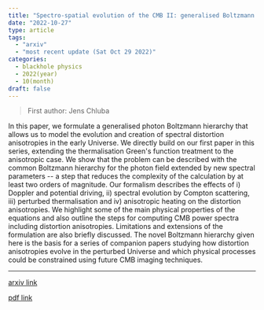 ```yaml
---
title: "Spectro-spatial evolution of the CMB II: generalised Boltzmann hierarchy"
date: "2022-10-27"
type: article
tags:
  - "arxiv"
  - "most recent update (Sat Oct 29 2022)"
categories:
  - blackhole physics
  - 2022(year)
  - 10(month)
draft: false
---
```


> First author: Jens Chluba

 In this paper, we formulate a generalised photon Boltzmann hierarchy that
allows us to model the evolution and creation of spectral distortion
anisotropies in the early Universe. We directly build on our first paper in
this series, extending the thermalisation Green's function treatment to the
anisotropic case. We show that the problem can be described with the common
Boltzmann hierarchy for the photon field extended by new spectral parameters --
a step that reduces the complexity of the calculation by at least two orders of
magnitude. Our formalism describes the effects of i) Doppler and potential
driving, ii) spectral evolution by Compton scattering, iii) perturbed
thermalisation and iv) anisotropic heating on the distortion anisotropies. We
highlight some of the main physical properties of the equations and also
outline the steps for computing CMB power spectra including distortion
anisotropies. Limitations and extensions of the formulation are also briefly
discussed. The novel Boltzmann hierarchy given here is the basis for a series
of companion papers studying how distortion anisotropies evolve in the
perturbed Universe and which physical processes could be constrained using
future CMB imaging techniques.

---
[arxiv link](http://arxiv.org/abs/2210.15308v1)

[pdf link](http://arxiv.org/pdf/2210.15308v1)